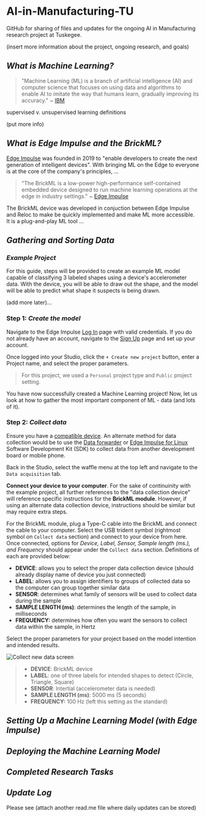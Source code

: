 # AI-in-Manufacturing-TU
GitHub for sharing of files and updates for the ongoing AI in Manufacturing research project at Tuskegee.

(insert more information about the project, ongoing research, and goals)

## *What is Machine Learning?*

>"Machine Learning (ML) is a branch of artificial intelligence (AI) and computer science that focuses on using data and algorithms to enable AI to imitate the way that humans learn, gradually improving its accuracy." ~ [IBM](https://www.ibm.com/topics/machine-learning)

supervised v. unsupervised learning definitions

(put more info)



## *What is Edge Impulse and the BrickML?*

[Edge Impulse](https://edgeimpulse.com/) was founded in 2019 to "enable developers to create the next generation of intelligent devices". With bringing ML on the Edge to everyone is at the core of the company's principles, ...


> "The BrickML is a low-power high-performance self-contained embedded device designed to run machine learning operations at the edge in industry settings." ~ [Edge Impulse](https://edgeimpulse.com/reference-designs/brickml)
 
The BrickML device was developed in conjuction between Edge Impulse and Reloc to make be quickly implemented and make ML more accessible. It is a plug-and-play ML tool ...


## *Gathering and Sorting Data*

### ***Example Project***

For this guide, steps will be provided to create an example ML model capable of classifying 3 labeled shapes using a device's accelerometer data. With the device, you will be able to draw out the shape, and the model will be able to predict what shape it suspects is being drawn.

(add more later)...

### Step 1: *Create the model*

Navigate to the Edge Impulse [Log In](https://studio.edgeimpulse.com/login) page with valid credentials. If you do not already have an account, navigate to the [Sign Up](https://studio.edgeimpulse.com/signup) page and set up your account. 

Once logged into your Studio, click the `+ Create new project` button, enter a Project name, and select the proper parameters.
> For this project, we used a `Personal` project type and `Public` project setting. 

You have now successfully created a Machine Learning project! Now, let us look at how to gather the most important component of ML - data (and lots of it).

### Step 2: *Collect data*

Ensure you have a [compatible device](https://docs.edgeimpulse.com/docs/edge-ai-hardware/edge-ai-hardware). An alternate method for data collection would be to use the [Data forwarder](https://docs.edgeimpulse.com/docs/tools/edge-impulse-cli/cli-data-forwarder) or [Edge Impulse for Linux](https://docs.edgeimpulse.com/docs/tools/edge-impulse-for-linux) Software Development Kit (SDK) to collect data from another development board or mobile phone. 

Back in the Studio, select the waffle menu at the top left and navigate to the `Data acquisition` tab. 

**Connect your device to your computer**. For the sake of continuinity with the example project, all further references to the "data collection device" will reference specific instructions for the **BrickML module**. However, if using an alternate data collection device, instructions should be similar but may require extra steps.

For the BrickML module, plug a Type-C cable into the BrickML and connect the cable to your computer. Select the USB trident symbol (rightmost symbol on `Collect data` section) and connect to your device from here. Once connected, options for *Device, Label, Sensor, Sample length (ms.), and Frequency* should appear under the `Collect data` section. Definitions of each are provided below:

+ **DEVICE**: allows you to select the proper data collection device (should already display name of device you just connected)
+ **LABEL**: allows you to assign identifiers to groups of collected data so the computer can group together similar data
+ **SENSOR**: determines what family of sensors will be used to collect data during the sample
+ **SAMPLE LENGTH (ms)**: determines the length of the sample, in milliseconds
+ **FREQUENCY:** determines how often you want the sensors to collect data within the sample, in Hertz

Select the proper parameters for your project based on the model intention and intended results.

![Collect new data screen](https://github.com/cjmason375/AI-in-Manufacturing-TU/assets/107148984/862cff44-882f-40ac-9c32-ef30d7a6dbd8)

> + **DEVICE**: BrickML device
> + **LABEL**: one of three labels for intended shapes to detect (Circle, Triangle, Square)
> + **SENSOR**: Intertial (accelerometer data is needed)
> + **SAMPLE LENGTH (ms)**: 5000 ms (5 seconds)
> + **FREQUENCY:** 100 Hz (left this setting as the standard)




## *Setting Up a Machine Learning Model (with Edge Impulse)*



## *Deploying the Machine Learning Model*



## *Completed Research Tasks*



## *Update Log*

Please see (attach another read.me file where daily updates can be stored)


